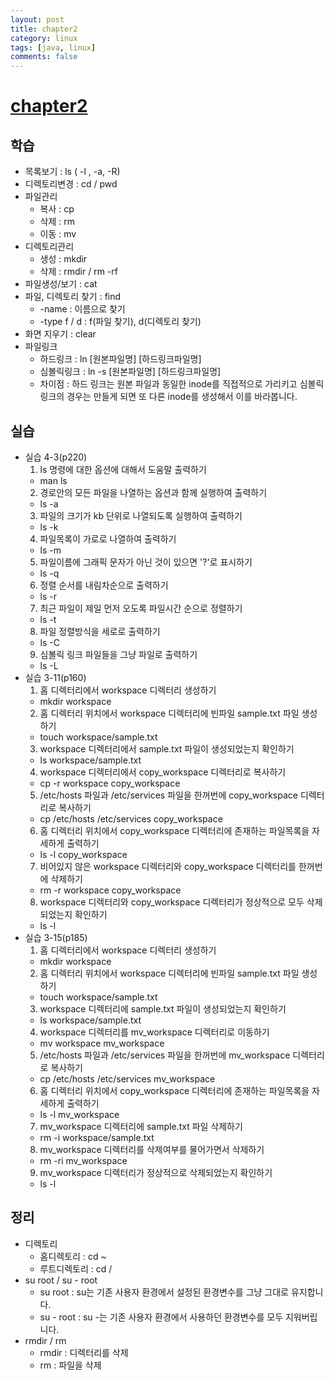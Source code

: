 ```yaml
---
layout: post
title: chapter2
category: linux
tags: [java, linux]
comments: false
---
```


# [chapter2]()

## 학습
* 목록보기 : ls ( -l , -a, -R)
* 디렉토리변경 : cd / pwd
* 파일관리
    - 복사 : cp
    - 삭제 : rm
    - 이동 : mv
* 디렉토리관리
    - 생성 : mkdir
    - 삭제 : rmdir / rm -rf
* 파일생성/보기 :  cat 
* 파일, 디렉토리 찾기 : find
    - -name  : 이름으로 찾기
    - -type f / d : f(파일 찾기), d(디렉토리 찾기)
* 화면 지우기 : clear
* 파일링크
    - 하드링크 : ln [원본파일명] [하드링크파일명]
    - 심볼릭링크 : ln -s [원본파일명] [하드링크파일명]
    - 차이점 : 하드 링크는 원본 파일과 동일한 inode를 직접적으로 가리키고 심볼릭 링크의 경우는 만들게 되면 또 다른 inode를 생성해서 이를 바라봅니다.

## 실습
* 실습 4-3(p220)
    1. ls 명령에 대한 옵션에 대해서 도움말 출력하기
    - man ls
    2. 경로안의 모든 파일을 나열하는 옵션과 함께 실행하여 출력하기
    - ls -a
    3. 파일의 크기가 kb 단위로 나열되도록 실행하여 출력하기
    - ls -k
    4. 파일목록이 가로로 나열하여 출력하기
    - ls -m
    5. 파일이름에 그래픽 문자가 아닌 것이 있으면 '?'로 표시하기
    - ls -q
    6. 정렬 순서를 내림차순으로 출력하기
    - ls -r
    7. 최근 파일이 제일 먼저 오도록 파일시간 순으로 정렬하기
    - ls -t
    8. 파일 정렬방식을 세로로 출력하기
    - ls -C
    9. 심볼릭 링크 파일들을 그냥 파일로 출력하기
    - ls -L
* 실습 3-11(p160)
    1. 홈 디렉터리에서 workspace 디렉터리 생성하기
    - mkdir workspace
    2. 홈 디렉터리 위치에서 workspace 디렉터리에 빈파일 sample.txt 파일 생성하기
    - touch workspace/sample.txt
    3. workspace 디렉터리에서 sample.txt 파일이 생성되었는지 확인하기
    - ls workspace/sample.txt
    4. workspace 디렉터리에서 copy_workspace 디렉터리로 복사하기
    - cp -r workspace copy_workspace
    5. /etc/hosts 파일과 /etc/services 파일을 한꺼번에 copy_workspace 디렉터리로 복사하기
    - cp /etc/hosts /etc/services copy_workspace
    6. 홈 디렉터리 위치에서 copy_workspace 디렉터리에 존재하는 파일목록을 자세하게 출력하기
    - ls -l copy_workspace
    7. 비어있지 않은 workspace 디렉터리와 copy_workspace 디렉터리를 한꺼번에 삭제하기
    - rm -r workspace copy_workspace
    8. workspace 디렉터리와 copy_workspace 디렉터리가 정상적으로 모두 삭제되었는지 확인하기
    - ls -l
* 실습 3-15(p185)
    1. 홈 디렉터리에서 workspace 디렉터리 생성하기
    - mkdir workspace
    2. 홈 디렉터리 위치에서 workspace 디렉터리에 빈파일 sample.txt 파일 생성하기
    - touch workspace/sample.txt
    3. workspace 디렉터리에 sample.txt 파일이 생성되었는지 확인하기
    - ls workspace/sample.txt
    4. workspace 디렉터리를 mv_workspace 디렉터리로 이동하기
    - mv workspace mv_workspace
    5. /etc/hosts 파일과 /etc/services 파일을 한꺼번에 mv_workspace 디렉터리로 복사하기
    - cp /etc/hosts /etc/services mv_workspace
    6. 홈 디렉터리 위치에서 copy_workspace 디렉터리에 존재하는 파일목록을 자세하게 출력하기
    - ls -l mv_workspace
    7. mv_workspace 디렉터리에 sample.txt 파일 삭제하기
    - rm -i workspace/sample.txt
    8. mv_workspace 디렉터리를 삭제여부를 물어가면서 삭제하기
    - rm -ri mv_workspace
    9. mv_workspace 디렉터리가 정상적으로 삭제되었는지 확인하기
    - ls -l

## 정리
* 디렉토리
    - 홈디렉토리 : cd ~
    - 루트디렉토리 : cd /
* su root / su - root
    - su root : su는 기존 사용자 환경에서 설정된 환경변수를 그냥 그대로 유지합니다.
    - su - root : su -는 기존 사용자 환경에서 사용하던 환경변수를 모두 지워버립니다.
* rmdir  / rm
    - rmdir : 디렉터리를 삭제 
    - rm : 파일을 삭제